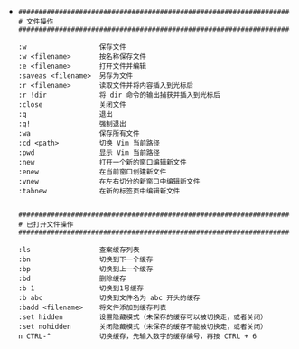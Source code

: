 - ```text
  ##############################################################################
  # 文件操作
  ##############################################################################
  
  :w                  保存文件
  :w <filename>       按名称保存文件
  :e <filename>       打开文件并编辑
  :saveas <filename>  另存为文件
  :r <filename>       读取文件并将内容插入到光标后
  :r !dir             将 dir 命令的输出捕获并插入到光标后
  :close              关闭文件
  :q                  退出
  :q!                 强制退出
  :wa                 保存所有文件
  :cd <path>          切换 Vim 当前路径
  :pwd                显示 Vim 当前路径
  :new                打开一个新的窗口编辑新文件
  :enew               在当前窗口创建新文件
  :vnew               在左右切分的新窗口中编辑新文件
  :tabnew             在新的标签页中编辑新文件
  
  
  ##############################################################################
  # 已打开文件操作
  ##############################################################################
  
  :ls                 查案缓存列表
  :bn                 切换到下一个缓存
  :bp                 切换到上一个缓存
  :bd                 删除缓存
  :b 1                切换到1号缓存
  :b abc              切换到文件名为 abc 开头的缓存
  :badd <filename>    将文件添加到缓存列表
  :set hidden         设置隐藏模式（未保存的缓存可以被切换走，或者关闭）
  :set nohidden       关闭隐藏模式（未保存的缓存不能被切换走，或者关闭）
  n CTRL-^            切换缓存，先输入数字的缓存编号，再按 CTRL + 6
  ```